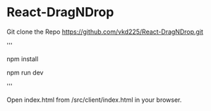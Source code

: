 # React-DragNDrop

Git clone the Repo
https://github.com/vkd225/React-DragNDrop.git

'''

npm install

npm run dev

'''

Open index.html from /src/client/index.html in your browser.
